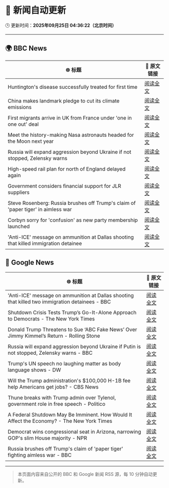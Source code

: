 # 🧠 新闻自动更新

🕒 更新时间：**2025年09月25日 04:36:22（北京时间）**

---

## 🌍 BBC News

| 🌐 标题 | 🔗 原文链接 |
|--------|-------------|
| Huntington's disease successfully treated for first time | [阅读全文](https://www.bbc.com/news/articles/cevz13xkxpro?at_medium=RSS&at_campaign=rss) |
| China makes landmark pledge to cut its climate emissions | [阅读全文](https://www.bbc.com/news/articles/cj4y159190go?at_medium=RSS&at_campaign=rss) |
| First migrants arrive in UK from France under 'one in one out' deal | [阅读全文](https://www.bbc.com/news/articles/cwywv34w00ro?at_medium=RSS&at_campaign=rss) |
| Meet the history-making Nasa astronauts headed for the Moon next year | [阅读全文](https://www.bbc.com/news/articles/cvg0kv8rq0xo?at_medium=RSS&at_campaign=rss) |
| Russia will expand aggression beyond Ukraine if not stopped, Zelensky warns | [阅读全文](https://www.bbc.com/news/articles/c5yg921rjrko?at_medium=RSS&at_campaign=rss) |
| High-speed rail plan for north of England delayed again | [阅读全文](https://www.bbc.com/news/articles/ckge94030g7o?at_medium=RSS&at_campaign=rss) |
| Government considers financial support for JLR suppliers | [阅读全文](https://www.bbc.com/news/articles/c62nv0xx32go?at_medium=RSS&at_campaign=rss) |
| Steve Rosenberg: Russia brushes off Trump's claim of 'paper tiger' in aimless war | [阅读全文](https://www.bbc.com/news/articles/c3e70n4keyjo?at_medium=RSS&at_campaign=rss) |
| Corbyn sorry for 'confusion' as new party membership launched | [阅读全文](https://www.bbc.com/news/articles/cm2zvy74e1eo?at_medium=RSS&at_campaign=rss) |
| 'Anti-ICE' message on ammunition at Dallas shooting that killed immigration detainee | [阅读全文](https://www.bbc.com/news/articles/ckge9d26z1ro?at_medium=RSS&at_campaign=rss) |

## 📰 Google News

| 🌐 标题 | 🔗 原文链接 |
|--------|-------------|
| 'Anti-ICE' message on ammunition at Dallas shooting that killed two immigration detainees - BBC | [阅读全文](https://news.google.com/rss/articles/CBMiWkFVX3lxTFBwXzVyczE5a2lCUHBQRkp2NlNRTkVVb1g4TzhCTlIyS1ZFWXJ4N1RNSVhGUlg2VE5ZdkdOUjladGUzYlo2ZTRsM3k5UGo4VGZuTVAyMEI4NGw3dw?oc=5) |
| Shutdown Crisis Tests Trump’s Go-It-Alone Approach to Democrats - The New York Times | [阅读全文](https://news.google.com/rss/articles/CBMikAFBVV95cUxQVTl3LU5fN2dkRGJrTWdpM3I2SGZxa2RUaEFLSWV3RmFqUndwTXR3WV9UOXRTajNEaGtSUlg2dkRtVHM5NWFHUHJnUkYxYVZKWEFVNkZyUC0yWXFwYkpseHRTR2xpQ3Z5alFIT1RZbTk1N29CMmZMSDVhaXN4T3dUTDY4Qk9JQXZDYXlDRzBtQmU?oc=5) |
| Donald Trump Threatens to Sue ‘ABC Fake News’ Over Jimmy Kimmel’s Return - Rolling Stone | [阅读全文](https://news.google.com/rss/articles/CBMiqAFBVV95cUxOY0dzTmk4Q0lqMVRUQ2Q4ZG1WaHhuWVE4U0pmNW9ONkxDODNMSFNvbXVmZi1yeWowbUJYQjZ5MkozSjk3bGRCSWZqRGlJRkZ1NndKUWNjQWc4ODE0NGZCTG9iRVBiX0FuWjJtaDI2eXRETGpnOWZWXzB2aE5LaWFnb0JyNWt5YUdFYm03cnhjTktSZUtrc2F6WV9HYUdkc2hwbVVfSW00WUc?oc=5) |
| Russia will expand aggression beyond Ukraine if Putin is not stopped, Zelensky warns - BBC | [阅读全文](https://news.google.com/rss/articles/CBMiWkFVX3lxTFBqX2s4S3pnZkN6VzBPN2ZMN3JwdG1WNTFrbEtOWGJkeEVrN0RQbW1qRUZ6MUNDV3hyVTlEd19sczRzeVI2VTlsUUFuUElQVjl3ZVpaNkF2Um1PQdIBX0FVX3lxTE15UDBoU0gyNkt3eC1OUVRnZUNJNzBBMC1EV3pON2Z6ZUFwZTktNzRMOXlCOFNhX2ZZaFhScDNoUmZwdXpCVjlSdjhDOFM4bXpxQXNhTmx5MnQyeEhNVldV?oc=5) |
| Trump's UN speech no laughing matter as body language shows - DW | [阅读全文](https://news.google.com/rss/articles/CBMilgFBVV95cUxPdGZmd2k4cTZLblh0ZVJLb1JFcW10SmNjV1VURWdNcUxHQnItT1FEek1tR1hPdmxDZW14VmdvS0tlclFJTnlJQTJVZGZRTC1RSWN3ZWp2MjJCeFpPQWdST3ZZc2VJZlE5QUlXWmVvSG12ZjFyY0VSbWdHS3hGU25hQTA1OHFnQ2NRZDB5eGozSXMtdW5aWnfSAZYBQVVfeXFMUHQ2UnJadlI0dmlTWGFweFo4QmRiMDJjUWhXazIzWnRpUmMySzJ2SDZEa09zUVdaUE1VV3VvNzBwNDYtODFsX0xSSXJoeEY3dldTMFZBQjI1UmFCZ1lhT2I2b2Z2dERqam05S05PNTF1MFZ0WlJxZUo3dkVFQUNOWGJhMWNYNDJUc1Q3WDlxb1VzX2dZMWlB?oc=5) |
| Will the Trump administration's $100,000 H-1B fee help Americans get jobs? - CBS News | [阅读全文](https://news.google.com/rss/articles/CBMiiwFBVV95cUxNNm5XVEp3QzZYNnJ4Ui02Wk1PT2NPajk3aEZZeWVjekVaaFFiWWZXQ05DMGx0ZHVDYktGeU8yTWRmNDZHanJHMmNzOXc3WGdqVnloS01DWmFGckdocFVwZG4weF9wWDVPZFBaWEdFbGREWjlGdjdsRjU5M3FxNVg5cUNEb2FsV2k3OXBZ0gGQAUFVX3lxTE9icWNNd3UwZi1mTEFiYTJUcE42dHNLSHJJQnFpMng0Y1VMdWdvUnZVSWRGNW4xQ3VHTG1VcFNJR2NrYXhKVkNTX3dCUHkzQU9KbFJGSzI3U1hUUjdfSHpYelVkcWlFdmVwNlowcUF0eW9fRE9jaEZ0eHRyVFNJTXlhZ0NoQUowMGVhd1RwdGktVg?oc=5) |
| Thune breaks with Trump admin over Tylenol, government role in free speech - Politico | [阅读全文](https://news.google.com/rss/articles/CBMiwAFBVV95cUxQck4wYmNUVmEwX1pYTWtRTV9wbnhySVhsMUhNd0FHM3dOZXd0Z2ZlNTZmLXNrTVpDTVd1aDI3WkJvdGNudU1VaVhRSUZSUnVqTkZFR0FMTHMtMExUY053ay1tbVVhZHJ5UWRCc28zYTJvVVJfeXFWZ3AtdEt5MlVqZnpDZXFsVmJlem1UZC1pd2pTWXNEMks4MkN0ZHRrRXNCMGYzWndVSGxkWXFmX0ZRS1NvR3RhaURnbnMtdDF4Rkk?oc=5) |
| A Federal Shutdown May Be Imminent. How Would It Affect the Economy? - The New York Times | [阅读全文](https://news.google.com/rss/articles/CBMiigFBVV95cUxPZmtST0gzZjN1NlFqaXRyQmI3eFVvQ0R2YVJHZkw5ZmVfVmV1SDQwWmw3UUhITEdmNzduZVI3amVsRzhrTkNUSWRfOWQzY3VNd0JMTHhrNzhsT2c0azN1Z2JacExvdVhGenZRUkhhQnczV01OQk9WSzFIY1p2ZWZIanJkMFVWemNtRHc?oc=5) |
| Democrat wins congressional seat in Arizona, narrowing GOP's slim House majority - NPR | [阅读全文](https://news.google.com/rss/articles/CBMiwAFBVV95cUxQcUx1RUoyY1gwZm1Ga3lBelpMNGo0SmhON185MV81VFhLTEd2U3YyWkptYTJUaGVkOEpjQ0pnTXlYczJjYVVlcjYtODBqT2s5cklwRXNiQzN0cXc2UjY3cFJZRUFaS1o3Q2t3WlZUalVlLTh1cDkwdzRJYXZ0cmNxSnRWSkR3WVVtRWNxQXBMQXZJZW5XQUZydkVJcU9pNGNSNkd1MlU1ODFPNUI1WGVjSDRDdFNwLXVmOTBaVW9IZEI?oc=5) |
| Russia brushes off Trump's claim of 'paper tiger' fighting aimless war - BBC | [阅读全文](https://news.google.com/rss/articles/CBMiWkFVX3lxTFBjOWJldlUxMlBHMk9vdXh1aldvNmtKUmRFRHJMR2RfdkdjV1J5NDdldU92ZlQ0RThlRWFlOTNCY05WLUFlZnZYZ21LckxJNnRSMnljdzFYNGlGZ9IBX0FVX3lxTFAweE5KUFlZYTM2RmZMb3VVWmhzanZnVTNOdEhENWNqLXJHczBRaU5XMEhyWllnczRTTlFIZXRLVldJc09KeC1QSkhLenIyQWo2eUFJOGI4aEcweHJTYklz?oc=5) |

---
> 本页面内容来自公开的 BBC 和 Google 新闻 RSS 源，每 10 分钟自动更新。